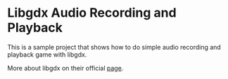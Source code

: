 # Libgdx Audio Recording and Playback

This is a sample project that shows how to do simple audio recording and playback game with libgdx.

More about libgdx on their official [page](http://libgdx.badlogicgames.com/).

